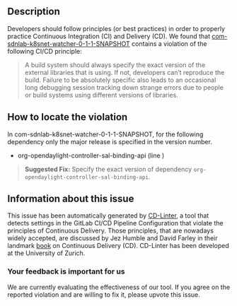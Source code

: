 
## Description
Developers should follow principles (or best practices) in order to properly practice Continuous Integration (CI) and Delivery (CD).
We found that [com-sdnlab-k8snet-watcher-0-1-1-SNAPSHOT](https://gitlab.com/sdnlab/jaguar/blob/master/.gitlab-ci.yml) contains a violation of the following CI/CD principle:

> A build system should always specify the exact version of the external libraries that is using.
If not, developers can’t reproduce the build. Failure to be absolutely specific also leads to an occasional long debugging session tracking down strange errors due to people or build systems using different versions of libraries.

## How to locate the violation

In com-sdnlab-k8snet-watcher-0-1-1-SNAPSHOT, for the following dependency only the major release is specified in the version number.

* org-opendaylight-controller-sal-binding-api (line )

> **Suggested Fix:** Specify the exact version of dependency `org-opendaylight-controller-sal-binding-api`.

## Information about this issue

This issue has been automatically generated by [CD-Linter](https://gitlab.com/Jancso/configuration-analytics), a tool that detects settings in the GitLab CI/CD Pipeline Configuration that violate the principles of Continuous Delivery. Those principles, that are nowadays widely accepted, are discussed by Jez Humble and David Farley in their landmark [book](https://www.oreilly.com/library/view/continuous-delivery-reliable/9780321670250/) on Continuous Delivery (CD). CD-Linter has been developed at the University of Zurich.

### Your feedback is important for us
We are currently evaluating the effectiveness of our tool. If you agree on the reported violation and are willing to fix it, please upvote this issue.